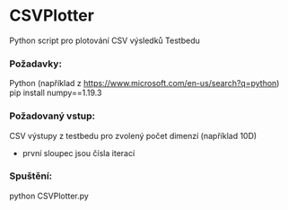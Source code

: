 # CSVPlotter
Python script pro plotování CSV výsledků Testbedu



### Požadavky:
Python (například z https://www.microsoft.com/en-us/search?q=python)
pip install numpy==1.19.3

### Požadovaný vstup:
CSV výstupy z testbedu pro zvolený počet dimenzí (například 10D)
- první sloupec jsou čísla iterací

### Spuštění:
python CSVPlotter.py
